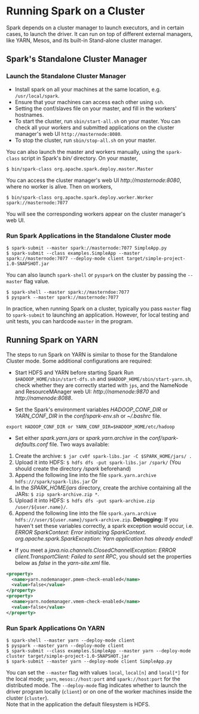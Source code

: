# Running Spark on a Cluster
Spark depends on a cluster manager to launch executors, and in certain cases, to launch the driver. It can run on top of different external managers, like YARN, Mesos, and its built-in Stand-alone cluster manager.

## Spark's Standalone Cluster Manager
### Launch the Standalone Cluster Manager
- Install spark on all your machines at the same location, e.g. `/usr/local/spark`.
- Ensure that your machines can access each other using `ssh`.
- Setting the conf/slaves file on your master, and fill in the workers' hostnames.
- To start the cluster, run `sbin/start-all.sh` on your master. You can check all your workers and submitted applications on the cluster manager's web UI `http://masternode:8080`.
- To stop the cluster, run `sbin/stop-all.sh` on your master.

You can also launch the master and workers manually, using the `spark-class` script in Spark's *bin/* directory.
On your master,
```
$ bin/spark-class org.apache.spark.deploy.master.Master
```
You can access the cluster manager's web UI *http://masternode:8080*, where no worker is alive. Then on workers,
```
$ bin/spark-class org.apache.spark.deploy.worker.Worker spark://masternode:7077
```
You will see the corresponding workers appear on the cluster manager's web UI.

### Run Spark Applications in the Standalone Cluster mode
```
$ spark-submit --master spark://masternode:7077 SimpleApp.py
$ spark-submit --class examples.SimpleApp --master spark://masternode:7077 --deploy-mode client target/simple-project-1.0-SNAPSHOT.jar
```
You can also launch `spark-shell` or `pyspark` on the cluster by passing the `--master` flag value.
```
$ spark-shell --master spark://masterndoe:7077
$ pyspark --master spark://masternode:7077
```
In practice, when running Spark on a cluster, typically you pass `master` flag to `spark-submit` to launching an application. However, for local testing and unit tests, you can hardcode `master` in the program.


## Running Spark on YARN
The steps to run Spark on YARN is similar to those for the Standalone Cluster mode. Some additional configurations are required:  
- Start HDFS and YARN before starting Spark
Run `$HADOOP_HOME/sbin/start-dfs.sh` and `$HADOOP_HOME/sbin/start-yarn.sh`, check whether they are correctly started with `jps`, and the NameNode and ResourceMAnager web UI: *http://namenode:9870* and *http://namenode:8088*.  

- Set the Spark's environment variables *HADOOP_CONF_DIR* or *YARN_CONF_DIR* in the *conf/spark-env.sh* or *~/.bashrc* file.
```
export HADOOP_CONF_DIR or YARN_CONF_DIR=$HADOOP_HOME/etc/hadoop
```

- Set either *spark.yarn.jars* or *spark.yarn.archive* in the *conf/spark-defaults.conf* file.
Two ways available: 
1. Create the archive: `$ jar cv0f spark-libs.jar -C $SPARK_HOME/jars/ .`
2. Upload it into HDFS: `$ hdfs dfs -put spark-libs.jar /spark/` (You should create the directory */spark* beforehand)
3. Append the following line into the file `spark.yarn.archive hdfs:///spark/spark-libs.jar`
Or
1. In the *SPARK_HOME/jars* directory, create the archive containing all the JARs: `$ zip spark-archive.zip *`.
2. Upload it into HDFS: `$ hdfs dfs -put spark-archive.zip /user/${user.name}/`.
3. Append the following line into the file `spark.yarn.archive hdfs:///user/${user.name}/spark-archive.zip`.
**Debugging:** If you haven't set these variables correctly, a spark exception would occur, i.e. *ERROR SparkContext: Error initializing SparkContext. org.apache.spark.SparkException: Yarn application has already ended!*

- If you meet a *java.nio.channels.ClosedChannelException: ERROR client.TransportClient: Failed to sent RPC*, you should set the properties below as *false* in the *yarn-site.xml* file.
```xml
<property>
  <name>yarn.nodemanager.pmem-check-enabled</name>
  <value>false</value>
</property>
<property>
  <name>yarn.nodemanager.vmem-check-enabled</name>
  <value>false</value>
</property>
``` 

### Run Spark Applications On YARN
```
$ spark-shell --master yarn --deploy-mode client
$ pyspark --master yarn --deploy-mode client
$ spark-submit --class examples.SimpleApp --master yarn --deploy-mode cluster target/simple-project-1.0-SNAPSHOT.jar
$ spark-submit --master yarn --deploy-mode client SimpleApp.py
```
You can set the `--master` flag with values  `local`, `local[n]` and `local[*]` for the local mode; `yarn`, `mesos://host:port` and `spark://host:port` for the distributed mode. The `--deploy-mode` flag indicates whether to launch the driver program locally (`client`) or on one of the worker machines inside the cluster (`cluster`).  
Note that in the application the default filesystem is HDFS.




